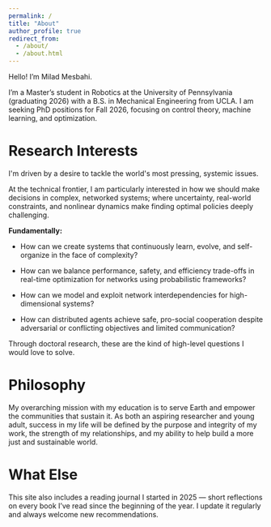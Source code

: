 ```yaml
---
permalink: /
title: "About"
author_profile: true
redirect_from: 
  - /about/
  - /about.html
---
```

Hello! I’m Milad Mesbahi.

I’m a Master’s student in Robotics at the University of Pennsylvania (graduating 2026) with a B.S. in Mechanical Engineering from UCLA. I am seeking PhD positions for Fall 2026, focusing on control theory, machine learning, and optimization.

Research Interests
======
I'm driven by a desire to tackle the world's most pressing, systemic issues. 

At the technical frontier, I am particularly interested in how we should make decisions in complex, networked systems; where uncertainty, real-world constraints, and nonlinear dynamics make finding optimal policies deeply challenging.

**Fundamentally:**

- How can we create systems that continuously learn, evolve, and self-organize in the face of complexity?

- How can we balance performance, safety, and efficiency trade-offs in real-time optimization for networks using probabilistic frameworks?

- How can we model and exploit network interdependencies for high-dimensional systems?

- How can distributed agents achieve safe, pro-social cooperation despite adversarial or conflicting objectives and limited communication?

Through doctoral research, these are the kind of high-level questions I would love to solve.

Philosophy
======
My overarching mission with my education is to serve Earth and empower the communities that sustain it. As both an aspiring researcher and young adult, success in my life will be defined by the purpose and integrity of my work, the strength of my relationships, and my ability to help build a more just and sustainable world.

What Else
======
This site also includes a reading journal I started in 2025 — short reflections on every book I’ve read since the beginning of the year. I update it regularly and always welcome new recommendations.
